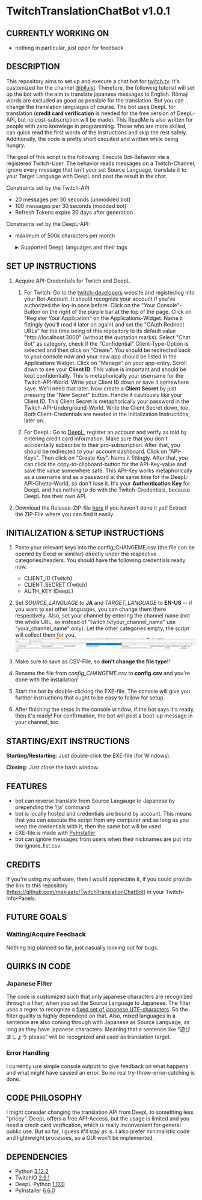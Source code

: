 # TwitchTranslationChatBot v1.0.1
## CURRENTLY WORKING ON
- nothing in particular, just open for feedback



## DESCRIPTION
This repository aims to set up and execute a chat bot for [twitch.tv](https://www.twitch.tv/). It's customized for the channel [@blluist](https://www.twitch.tv/blluist). Therefore, the following tutorial will set up the bot with the aim to translate japanese messages to English. Rōmaji words are excluded as good as possible for the translation. But you can change the translation languages of course. The bot uses DeepL for translation (**credit card verification** is needed for the free version of DeepL-API, but no cost-subscription will be made). This ReadMe is also written for people with zero knowlege in programming. Those who are more skilled, can quick read the first words of the instructions and skip the rest safely. Additionally, the code is pretty short circuited and written while being hungry. 

The goal of this script is the following: Execute Bot-Behavior via a registered Twitch-User. The behavior reads messages on a Twitch-Channel, ignore every message that isn't your set Source Language, translate it to your Target Language with DeepL and post the result in the chat.

Constraints set by the Twitch-API: 
- 20 messages per 30 seconds (unmodded bot)
- 100 messages per 30 seconds (modded bot)
- Refresh Tokens expire 30 days after generation

Constraints set by the DeepL-API:
- maximum of 500k characters per month
   <details>
   
   <summary>Supported DeepL languages and their tags</summary>
   
   | Source Tag | Target Tag | Language |
   | --- | --- | --- |
   | BG | BG | Bulgarian |
   | CS | CS | Czech |
   | DA | DA | Danish |
   | DE | DE | German |
   | EL | EL | Greek |
   | EN | EN-GB and EN-US | English |
   | ES | ES | Spanish |
   | ET | ET | Estonian |
   | FI | FI | Finnish |
   | FR | FR | French |
   | HU | HU | Hungarian |
   | ID | ID | Indonesian |
   | IT | IT | Italian |
   | JA | JA | Japanese |
   | KO | KO | Korean |
   | LT | LT | Lithuanian |
   | LV | LV | Latvian |
   | NB | NB | Norwegian (Bokmål) |
   | NL | NL | Dutch |
   | PL | PL | Polish |
   | PT | PT-BR and PT-PT | Portuguese (Brazilian & all other Portuguese varieties) |
   | RO | RO | Romanian |
   | RU | RU | Russian |
   | SK | SK | Slovak |
   | SL | SL | Slovenian |
   | SV | SV | Swedish |
   | TR | TR | Turkish |
   | UK | UK | Ukrainian |
   | ZH | ZH | Chinese (simplified) |
   </details>



## SET UP INSTRUCTIONS
1. Acquire API-Credentials for Twitch and DeepL. 
   1. For Twitch: Go to the [twitch-developers](https://dev.twitch.tv/) website and register/log into your Bot-Account. It should recognize your account if you've authorized the log-in once before. Click on the "Your Console"-Button on the right of the purple bar at the top of the page. Click on "Register Your Application" on the Applications-Widget. Name it fittingly (you'll read it later on again) and set the "OAuth Redirect URLs" for the time being of this repository to its default value "http://localhost:3000" (without the quotation marks). Select "Chat Bot" as category, check if the "Confidential" Client-Type-Option is selected and then click on "Create". You should be redirected back to your console now and your new app should be listed in the Applications Widget. Click on "Manage" on your app-entry. Scroll down to see your **Client ID**. This value is important and should be kept confidentially. This is metaphorically your username for the Twitch-API-World. Write your Client ID down or save it somewhere save. We'll need that later. Now create a **Client Secret** by just pressing the "New Secret" button. Handle it cautiously like your Client ID. This Client Secret is metaphorically your password in the Twitch-API-Underground-World. Write the Client Secret down, too. Both Client-Credentials are needed in the Initialization Instructions, later on. 

   2. For DeepL: Go to [DeepL](https://www.deepl.com/), register an account and verify as told by entering credit card information. Make sure that you don't accidentally subscribe to their pro-subscription. After that, you should be redirected to your account dashboard. Click on "API-Keys". Then click on "Create Key". Name it fittingly. After that, you can click the copy-to-clipboard-button for the API-Key-value and save the value somewhere safe. This API-Key works metaphorically as a username and as a password at the same time for the DeepL-API-Ghetto-World, so don't lose it. It's your **Authentication Key** for DeepL and has nothing to do with the Twitch-Credentials, because DeepL has their own API.

3. Download the Release-ZIP-file [here](https://github.com/makiaato/TwitchTranslationChatBot/releases) if you haven't done it yet! Extract the ZIP-File where you can find it easily.



## INITIALIZATION & SETUP INSTRUCTIONS
1. Paste your relevant keys into the config_CHANGEME.csv (the file can be opened by Excel or similiar) directly under the respective categories/headers. You should have the following credentials ready now:
   - CLIENT_ID (Twitch)
   - CLIENT_SECRET (Twitch)   
   - AUTH_KEY (DeepL)

2. Set *SOURCE_LANGUAGE* to **JA** and *TARGET_LANGUAGE* to **EN-US** -- if you want to set other languages, you can change them there respectively. Also, set your channel by entering the channel name (not the whole URL, so instead of "twitch.tv/your_channel_name" use "your_channel_name" only). Let the other categories empty, the script will collect them for you. 
![Example image of the config.csv file.](/example_images/example_01.png)

3. Make sure to save as CSV-File, so **don't change the file type**!!

4. Rename the file from *config_CHANGEME.csv* to **config.csv** and you're done with the installation!

5. Start the bot by double-clicking the EXE-file. The console will give you further instructions that ought to be easy to follow for setup.

6. After finishing the steps in the console window, if the bot says it's ready, then it's ready! For confirmation, the bot will post a boot-up message in your channel, too.



## STARTING/EXIT INSTRUCTIONS
**Starting/Restarting**: Just double-click the EXE-file (for Windows).

**Closing**: Just close the bash window.



## FEATURES
- bot can reverse translate from Source Langauge to Japanese by prepending the '!ja' command
- bot is locally hosted and credentials are bound by account. This means that you can execute the script from any computer and as long as you keep the credentials with it, then the same bot will be used
- EXE-file is made with [PyInstaller](https://pyinstaller.org/en/stable/)
- bot can ignore messages from users when their nicknames are put into the ignore_list.csv



## CREDITS
If you're using my software, then I would appreciate it, if you could provide the link to this repository (https://github.com/makiaato/TwitchTranslationChatBot) in your Twitch-Info-Panels. 



## FUTURE GOALS 
### Waiting/Acquire Feedback
Nothing big planned so far, just casually looking out for bugs. 



## QUIRKS IN CODE
### Japanese Filter
The code is customized such that only japanese characters are recognized through a filter, when you set the Source Language to Japanese. The filter uses a regex to recognize a [fixed set of japanese UTF-characters](http://www.rikai.com/library/kanjitables/kanji_codes.unicode.shtml). So the filter quality is highly dependend on that. Also, mixed languages in a sentence are also coming through with Japanese as Source Language, as long as they have japanese characters. Meaning that a sentence like "遊びましょう please" will be recognized and used as translation target. 

### Error Handling
I currently use simple console outputs to give feedback on what happens and what might have caused an error. So no real try-throw-error-catching is done. 



## CODE PHILOSOPHY
I might consider changing the translation API from DeepL to something less "pricey". DeepL offers a free API-Access, but the usage is limited and you need a credit card verification, which is really inconvenient for general public use. But so far, I guess it'll stay as is. I also prefer minimalistic code and lightweight processes, so a GUI won't be implemented. 



## DEPENDENCIES
- Python [3.12.2](https://devguide.python.org/versions/)
- TwitchIO [2.9.1](https://github.com/PythonistaGuild/TwitchIO)
- DeepL-Python [1.17.0](https://github.com/DeepLcom/deepl-python)
- PyInstaller [6.6.0](https://github.com/pyinstaller/pyinstaller)
